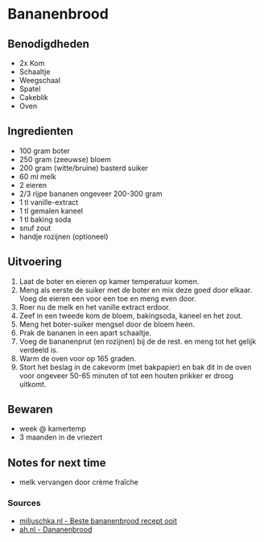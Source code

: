 # Bananenbrood



## Benodigdheden

* 2x Kom
* Schaaltje
* Weegschaal
* Spatel
* Cakeblik
* Oven

## Ingredienten

* 100 gram boter
* 250 gram (zeeuwse) bloem
* 200 gram (witte/bruine) basterd suiker
* 60 ml melk
* 2 eieren
* 2/3 rijpe bananen ongeveer 200-300 gram
* 1 tl vanille-extract
* 1 tl gemalen kaneel
* 1 tl baking soda
* snuf zout
* handje rozijnen (optioneel)

## Uitvoering

1. Laat de boter en eieren op kamer temperatuur komen.
2. Meng als eerste de suiker met de boter en mix deze goed door elkaar. Voeg de eieren een voor een toe en meng even door.
3. Roer nu de melk en het vanille extract erdoor.
4. Zeef in een tweede kom de bloem, bakingsoda, kaneel en het zout.
5. Meng het boter-suiker mengsel door de bloem heen.
6. Prak de bananen in een apart schaaltje.
7. Voeg de bananenprut (en rozijnen) bij de de rest. en meng tot het gelijk verdeeld is.
8. Warm de oven voor op 165 graden.
8. Stort het beslag in de cakevorm (met bakpapier) en bak dit in de oven voor ongeveer 50-65 minuten of tot een houten prikker er droog uitkomt.


## Bewaren

* week @ kamertemp
* 3 maanden in de vriezert

## Notes for next time

* melk vervangen door crème fraîche

### Sources
* [miljuschka.nl - Beste bananenbrood recept ooit](https://miljuschka.nl/cake-recepten/het-beste-bananenbrood-recept-ooit)
* [ah.nl - Dananenbrood](https://www.ah.nl/allerhande/recept/R-R911220/bananenbrood)
